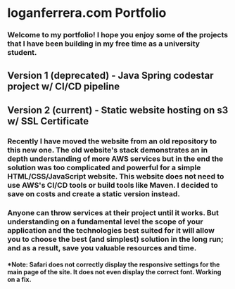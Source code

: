 # loganferrera.com Portfolio
### Welcome to my portfolio! I hope you enjoy some of the projects that I have been building in my free time as a university student. 

## Version 1 (deprecated) - Java Spring codestar project w/ CI/CD pipeline
## Version 2 (current) - Static website hosting on s3 w/ SSL Certificate

### Recently I have moved the website from an old repository to this new one. The old website's stack demonstrates an in depth understanding of more AWS services but in the end the solution was too complicated and powerful for a simple HTML/CSS/JavaScript website. This website does not need to use AWS's CI/CD tools or build tools like Maven. I decided to save on costs and create a static version instead. 

### Anyone can throw services at their project until it works. But understanding on a fundamental level the scope of your application and the technologies best suited for it will allow you to choose the best (and simplest) solution in the long run; and as a result, save you valuable resources and time.

#### *Note: Safari does not correctly display the responsive settings for the main page of the site. It does not even display the correct font. Working on a fix.